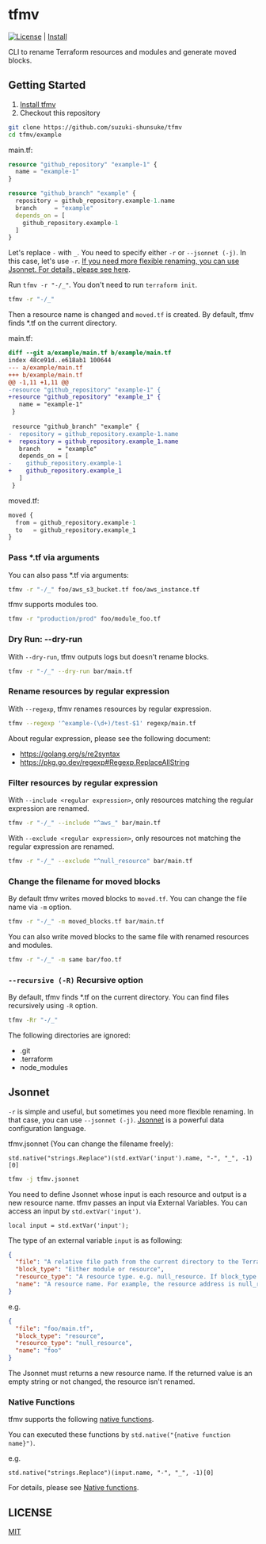 # tfmv

[![License](http://img.shields.io/badge/license-mit-blue.svg?style=flat-square)](https://raw.githubusercontent.com/suzuki-shunsuke/tfmv/main/LICENSE) | [Install](docs/install.md)

CLI to rename Terraform resources and modules and generate moved blocks.

## Getting Started

1. [Install tfmv](docs/install.md)
1. Checkout this repository

```sh
git clone https://github.com/suzuki-shunsuke/tfmv
cd tfmv/example
```

main.tf:

```tf
resource "github_repository" "example-1" {
  name = "example-1"
}

resource "github_branch" "example" {
  repository = github_repository.example-1.name
  branch     = "example"
  depends_on = [
    github_repository.example-1
  ]
}
```

Let's replace `-` with `_`.
You need to specify either `-r` or `--jsonnet (-j)`.
In this case, let's use `-r`.
[If you need more flexible renaming, you can use Jsonnet. For details, please see here](#jsonnet).

Run `tfmv -r "-/_"`.
You don't need to run `terraform init`.

```sh
tfmv -r "-/_"
```

Then a resource name is changed and `moved.tf` is created.
By default, tfmv finds *.tf on the current directory.

main.tf:

```diff
diff --git a/example/main.tf b/example/main.tf
index 48ce91d..e618ab1 100644
--- a/example/main.tf
+++ b/example/main.tf
@@ -1,11 +1,11 @@
-resource "github_repository" "example-1" {
+resource "github_repository" "example_1" {
   name = "example-1"
 }
 
 resource "github_branch" "example" {
-  repository = github_repository.example-1.name
+  repository = github_repository.example_1.name
   branch     = "example"
   depends_on = [
-    github_repository.example-1
+    github_repository.example_1
   ]
 }
```

moved.tf:

```tf
moved {
  from = github_repository.example-1
  to   = github_repository.example_1
}
```

### Pass *.tf via arguments

You can also pass *.tf via arguments:

```sh
tfmv -r "-/_" foo/aws_s3_bucket.tf foo/aws_instance.tf
```

tfmv supports modules too.

```sh
tfmv -r "production/prod" foo/module_foo.tf
```

### Dry Run: --dry-run

With `--dry-run`, tfmv outputs logs but doesn't rename blocks.

```sh
tfmv -r "-/_" --dry-run bar/main.tf
```

### Rename resources by regular expression

With `--regexp`, tfmv renames resources by regular expression.

```sh
tfmv --regexp '^example-(\d+)/test-$1' regexp/main.tf
```

About regular expression, please see the following document:

- https://golang.org/s/re2syntax
- https://pkg.go.dev/regexp#Regexp.ReplaceAllString

### Filter resources by regular expression

With `--include <regular expression>`, only resources matching the regular expression are renamed.

```sh
tfmv -r "-/_" --include "^aws_" bar/main.tf
```

With `--exclude <regular expression>`, only resources not matching the regular expression are renamed.

```sh
tfmv -r "-/_" --exclude "^null_resource" bar/main.tf
```

### Change the filename for moved blocks

By default tfmv writes moved blocks to `moved.tf`.
You can change the file name via `-m` option.

```sh
tfmv -r "-/_" -m moved_blocks.tf bar/main.tf
```

You can also write moved blocks to the same file with renamed resources and modules.

```sh
tfmv -r "-/_" -m same bar/foo.tf
```

### `--recursive (-R)` Recursive option

By default, tfmv finds *.tf on the current directory.
You can find files recursively using `-R` option.

```sh
tfmv -Rr "-/_"
```

The following directories are ignored:

- .git
- .terraform
- node_modules

## Jsonnet

`-r` is simple and useful, but sometimes you need more flexible renaming.
In that case, you can use `--jsonnet (-j)`.
[Jsonnet](https://jsonnet.org) is a powerful data configuration language.

tfmv.jsonnet (You can change the filename freely):

```jsonnet
std.native("strings.Replace")(std.extVar('input').name, "-", "_", -1)[0]
```

```sh
tfmv -j tfmv.jsonnet
```

You need to define Jsonnet whose input is each resource and output is a new resource name.
tfmv passes an input via External Variables.
You can access an input by `std.extVar('input')`.

```jsonnet
local input = std.extVar('input');
```

The type of an external variable `input` is as following:

```json
{
  "file": "A relative file path from the current directory to the Terraform configuration file",
  "block_type": "Either module or resource",
  "resource_type": "A resource type. e.g. null_resource. If block_type is module, resource_type is empty",
  "name": "A resource name. For example, the resource address is null_resource.foo, the name is foo."
}
```

e.g.

```json
{
  "file": "foo/main.tf",
  "block_type": "resource",
  "resource_type": "null_resource",
  "name": "foo"
}
```

The Jsonnet must returns a new resource name.
If the returned value is an empty string or not changed, the resource isn't renamed.

### Native Functions

tfmv supports the following [native functions](https://pkg.go.dev/github.com/google/go-jsonnet#NativeFunction).

You can executed these functions by `std.native("{native function name}")`.

e.g.

```jsonnet
std.native("strings.Replace")(input.name, "-", "_", -1)[0]
```

For details, please see [Native functions](docs/native-function.md).

## LICENSE

[MIT](LICENSE)

